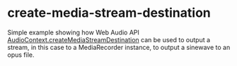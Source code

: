# create-media-stream-destination
Simple example showing how Web Audio API [AudioContext.createMediaStreamDestination](https://developer.mozilla.org/en-US/docs/Web/API/AudioContext/createMediaStreamDestination) can be used to output a stream, in this case to a MediaRecorder instance, to output a sinewave to an opus file.

